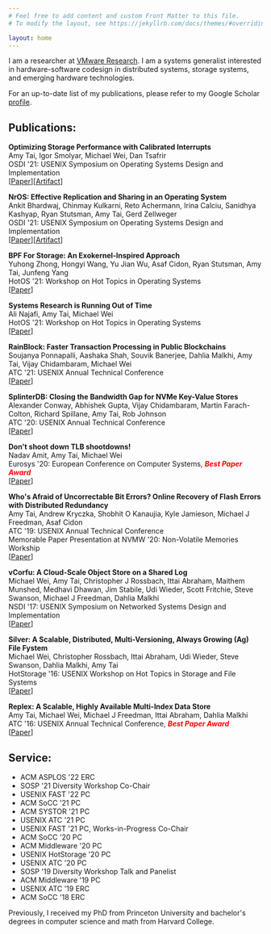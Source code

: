 ```yaml
---
# Feel free to add content and custom Front Matter to this file.
# To modify the layout, see https://jekyllrb.com/docs/themes/#overriding-theme-defaults

layout: home
---
```

I am a researcher at <a href="https://research.vmware.com">VMware Research</a>. I am a systems generalist interested in hardware-software codesign in distributed systems, storage systems, and emerging hardware technologies.

For an up-to-date list of my publications, please refer to my Google Scholar <a href="https://scholar.google.com/citations?user=lOKxtwoAAAAJ">profile</a>.

<h2>Publications:</h2>

<b>Optimizing Storage Performance with Calibrated Interrupts</b>
<br>
Amy Tai, Igor Smolyar, Michael Wei, Dan Tsafrir<br>
OSDI '21: USENIX Symposium on Operating Systems Design and Implementation<br>
[<a href="https://www.usenix.org/system/files/osdi21-tai.pdf">Paper</a>][<a href="https://github.com/amytai/cinterrupts-osdi">Artifact</a>]

<b>NrOS: Effective Replication and Sharing in an Operating System</b>
<br>
Ankit Bhardwaj, Chinmay Kulkarni, Reto Achermann, Irina Calciu, Sanidhya Kashyap, Ryan Stutsman, Amy Tai, Gerd Zellweger<br>
OSDI '21: USENIX Symposium on Operating Systems Design and Implementation<br>
[<a href="https://www.usenix.org/system/files/osdi21-bhardwaj.pdf">Paper</a>][<a href="https://github.com/vmware-labs/node-replicated-kernel">Artifact</a>]

<b>BPF For Storage: An Exokernel-Inspired Approach</b>
<br>
Yuhong Zhong, Hongyi Wang, Yu Jian Wu, Asaf Cidon, Ryan Stutsman, Amy Tai, Junfeng Yang<br>
HotOS '21: Workshop on Hot Topics in Operating Systems<br>
[<a href="https://sigops.org/s/conferences/hotos/2021/papers/hotos21-s07-zhong.pdf">Paper</a>]

<b>Systems Research is Running Out of Time</b>
<br>
Ali Najafi, Amy Tai, Michael Wei<br>
HotOS '21: Workshop on Hot Topics in Operating Systems<br>
[<a href="https://sigops.org/s/conferences/hotos/2021/papers/hotos21-s04-najafi.pdf">Paper</a>]

<b>RainBlock: Faster Transaction Processing in Public Blockchains</b>
<br>
Soujanya Ponnapalli, Aashaka Shah, Souvik Banerjee, Dahlia Malkhi, Amy Tai, Vijay Chidambaram, Michael Wei
<br>
ATC '21: USENIX Annual Technical Conference<br>
[<a href="https://www.usenix.org/system/files/atc21-ponnapalli.pdf">Paper</a>]

<b>SplinterDB: Closing the Bandwidth Gap for NVMe Key-Value Stores</b>
<br>
Alexander Conway, Abhishek Gupta, Vijay Chidambaram, Martin Farach-Colton, Richard Spillane, Amy Tai, Rob Johnson<br>
ATC '20: USENIX Annual Technical Conference<br>
[<a href="https://www.usenix.org/system/files/atc20-conway.pdf">Paper</a>]

<b>Don't shoot down TLB shootdowns!</b>
<br>
Nadav Amit, Amy Tai, Michael Wei<br>
Eurosys '20: European Conference on Computer Systems, <b><i><font color="red">Best Paper Award</font></i></b><br>
[<a href="https://dl.acm.org/doi/abs/10.1145/3342195.3387518">Paper</a>]

<b>Who's Afraid of Uncorrectable Bit Errors? Online Recovery of Flash Errors with Distributed Redundancy</b>
<br>
Amy Tai, Andrew Kryczka, Shobhit O Kanaujia, Kyle Jamieson, Michael J Freedman, Asaf Cidon<br>
ATC '19: USENIX Annual Technical Conference<br> 
Memorable Paper Presentation at NVMW '20: Non-Volatile Memories Workship<br>
[<a href="https://www.usenix.org/system/files/atc19-tai.pdf">Paper</a>]

<b>vCorfu: A Cloud-Scale Object Store on a Shared Log</b><br>
Michael Wei, Amy Tai, Christopher J Rossbach, Ittai Abraham, Maithem Munshed, Medhavi Dhawan, Jim Stabile, Udi Wieder, Scott Fritchie, Steve Swanson, Michael J Freedman, Dahlia Malkhi<br>
NSDI '17: USENIX Symposium on Networked Systems Design and Implementation<br> 
[<a href="https://www.usenix.org/system/files/conference/nsdi17/nsdi17-wei-michael.pdf">Paper</a>]

<b> Silver: A Scalable, Distributed, Multi-Versioning, Always Growing (Ag) File Fystem</b><br>
Michael Wei, Christopher Rossbach, Ittai Abraham, Udi Wieder, Steve Swanson, Dahlia Malkhi, Amy Tai<br>
HotStorage '16: USENIX Workshop on Hot Topics in Storage and File Systems<br>
[<a href="https://www.usenix.org/system/files/conference/hotstorage16/hotstorage16_wei.pdf">Paper</a>]

<b>Replex: A Scalable, Highly Available Multi-Index Data Store</b><br>
Amy Tai, Michael Wei, Michael J Freedman, Ittai Abraham, Dahlia Malkhi<br>
ATC '16: USENIX Annual Technical Conference, <b><i><font color="red">Best Paper Award</font></i></b><br>
[<a href="https://www.usenix.org/system/files/conference/atc16/atc16_paper-tai.pdf">Paper</a>]

<h2>Service:</h2>
<ul>
<li>ACM ASPLOS '22 ERC</li>
<li>SOSP '21 Diversity Workshop Co-Chair</li>
<li>USENIX FAST '22 PC</li>
<li>ACM SoCC '21 PC</li>
<li>ACM SYSTOR '21 PC</li>
<li>USENIX ATC '21 PC</li>
<li>USENIX FAST '21 PC, Works-in-Progress Co-Chair</li>
<li>ACM SoCC '20 PC</li>
<li>ACM Middleware '20 PC</li>
<li>USENIX HotStorage '20 PC</li>
<li>USENIX ATC '20 PC</li>
<li>SOSP '19 Diversity Workshop Talk and Panelist</li>
<li>ACM Middleware '19 PC</li>
<li>USENIX ATC '19 ERC</li>
<li>ACM SoCC '18 ERC</li>
</ul>

Previously, I received my PhD from Princeton University and 
bachelor's degrees in computer science and math from Harvard College.
